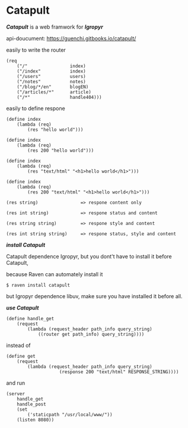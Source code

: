 # Catapult

***Catapult*** is a web framwork for ***Igropyr***

api-doucument: https://guenchi.gitbooks.io/catapult/

easily to write the router

```
(req
    ("/"                index)
    ("/index"           index)
    ("/users"           users)
    ("/notes"           notes)
    ("/blog/*/en"       blogEN)
    ("/articles/*"      article)
    ("/*"               handle404)))
```

easily to define respone

```
(define index
    (lambda (req)
        (res "hello world")))

(define index
    (lambda (req)
        (res 200 "hello world")))

(define index
    (lambda (req)
        (res "text/html" "<h1>hello world</h1>")))
        
(define index
    (lambda (req)
        (res 200 "text/html" "<h1>hello world</h1>")))
```


```
(res string)                => respone content only

(res int string)            => respone status and content

(res string string)         => respone style and content

(res int string string)     => respone status, style and content
```

***install Catapult***

Catapult dependence Igropyr, but you dont't have to install it before Catapult,

because Raven can automately install it

`$ raven install catapult`

but Igropyr dependence libuv, make sure you have installed it before all.

***use Catapult***

```
(define handle_get
    (request
        (lambda (request_header path_info query_string)
            ((router get path_info) query_string))))
```

instead of

```
(define get
    (request
        (lambda (request_header path_info query_string)
                    (response 200 "text/html" RESPONSE_STRING))))
```

and run

```
(server
    handle_get
    handle_post
    (set 
        ('staticpath "/usr/local/www/"))
    (listen 8080))
```
